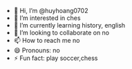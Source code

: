 - 👋 Hi, I’m @huyhoang0702
- 👀 I’m interested in ches
- 🌱 I’m currently learning history, english
- 💞️ I’m looking to collaborate on no
- 📫 How to reach me no
- 😄 Pronouns: no
- ⚡ Fun fact: play soccer,chess

<!---
huyhoang0702/huyhoang0702 is a ✨ special ✨ repository because its `README.md` (this file) appears on your GitHub profile.
You can click the Preview link to take a look at your changes.
--->
